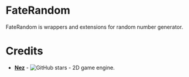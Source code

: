 FateRandom
==========
FateRandom is wrappers and extensions for random number generator.

Credits
==========

- [**Nez**](https://github.com/prime31/Nez) - ![GitHub stars](https://img.shields.io/github/stars/prime31/Nez.svg) - 2D game engine.
